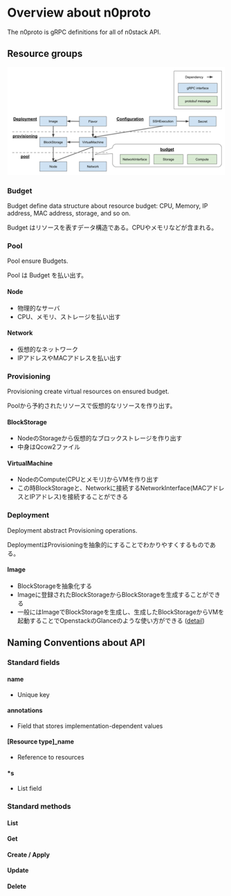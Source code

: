 # Overview about n0proto

The n0proto is gRPC definitions for all of n0stack API.

## Resource groups

![](../_static/images/dependency_map.svg)

### Budget

Budget define data structure about resource budget: CPU, Memory, IP address, MAC address, storage, and so on.

Budget はリソースを表すデータ構造である。CPUやメモリなどが含まれる。

### Pool

Pool ensure Budgets.

Pool は Budget を払い出す。

#### Node

- 物理的なサーバ
- CPU、メモリ、ストレージを払い出す

#### Network

- 仮想的なネットワーク
- IPアドレスやMACアドレスを払い出す

### Provisioning

Provisioning create virtual resources on ensured budget.

Poolから予約されたリソースで仮想的なリソースを作り出す。

#### BlockStorage

- NodeのStorageから仮想的なブロックストレージを作り出す
- 中身はQcow2ファイル

#### VirtualMachine

- NodeのCompute(CPUとメモリ)からVMを作り出す
- この時BlockStorageと、Networkに接続するNetworkInterface(MACアドレスとIPアドレス)を接続することができる

### Deployment

Deployment abstract Provisioning operations.

DeploymentはProvisioningを抽象的にすることでわかりやすくするものである。

#### Image

- BlockStorageを抽象化する
- Imageに登録されたBlockStorageからBlockStorageを生成することができる
- 一般にはImageでBlockStorageを生成し、生成したBlockStorageからVMを起動することでOpenstackのGlanceのような使い方ができる ([detail](usecases/boot_vm_with_image.md))

<!-- ### [Configuration](configuration/)

Configuration setting up Provisioning. -->

## Naming Conventions about API

### Standard fields

#### name

- Unique key

#### annotations

- Field that stores implementation-dependent values

#### [Resource type]_name

- Reference to resources

#### *s

- List field

### Standard methods

#### List
#### Get
#### Create / Apply
#### Update
#### Delete
